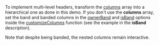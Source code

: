 To implement multi-level headers, transform the [columns](/Documentation/ApiReference/UI_Widgets/dxDataGrid/Configuration/columns/) array into a hierarchical one as done in this demo. If you don't use the **columns** array, set the band and banded columns in the [ownerBand](/Documentation/ApiReference/UI_Widgets/dxDataGrid/Configuration/columns/#ownerBand) and [isBand](/Documentation/ApiReference/UI_Widgets/dxDataGrid/Configuration/columns/#isBand) options inside the [customizeColumns](/Documentation/ApiReference/UI_Widgets/dxDataGrid/Configuration/#customizeColumns) function (see the example in the **isBand** description).  

Note that despite being banded, the nested columns remain interactive.
